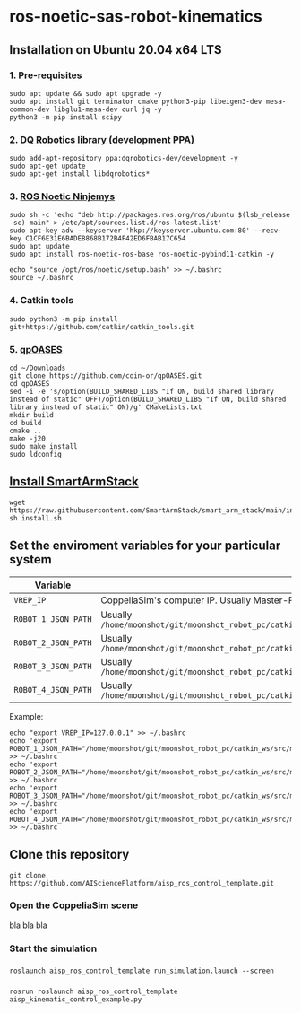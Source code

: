 # ros-noetic-sas-robot-kinematics

## Installation on Ubuntu 20.04 x64 LTS

### 1. Pre-requisites

```shell
sudo apt update && sudo apt upgrade -y
sudo apt install git terminator cmake python3-pip libeigen3-dev mesa-common-dev libglu1-mesa-dev curl jq -y
python3 -m pip install scipy
```

### 2. [DQ Robotics library](https://dqrobotics.github.io/) (development PPA)

```shell
sudo add-apt-repository ppa:dqrobotics-dev/development -y
sudo apt-get update
sudo apt-get install libdqrobotics*
```

### 3. [ROS Noetic Ninjemys](http://wiki.ros.org/noetic/Installation/Ubuntu)

```shell
sudo sh -c 'echo "deb http://packages.ros.org/ros/ubuntu $(lsb_release -sc) main" > /etc/apt/sources.list.d/ros-latest.list'
sudo apt-key adv --keyserver 'hkp://keyserver.ubuntu.com:80' --recv-key C1CF6E31E6BADE8868B172B4F42ED6FBAB17C654
sudo apt update
sudo apt install ros-noetic-ros-base ros-noetic-pybind11-catkin -y
```

```shell
echo "source /opt/ros/noetic/setup.bash" >> ~/.bashrc
source ~/.bashrc
```

### 4. Catkin tools

```shell
sudo python3 -m pip install git+https://github.com/catkin/catkin_tools.git
```

### 5. [qpOASES](https://github.com/coin-or/qpOASES)
```shell
cd ~/Downloads
git clone https://github.com/coin-or/qpOASES.git
cd qpOASES
sed -i -e 's/option(BUILD_SHARED_LIBS "If ON, build shared library instead of static" OFF)/option(BUILD_SHARED_LIBS "If ON, build shared library instead of static" ON)/g' CMakeLists.txt
mkdir build
cd build
cmake ..
make -j20
sudo make install
sudo ldconfig
```


## [Install SmartArmStack](https://github.com/SmartArmStack/smart_arm_stack_researchonly/releases/tag/v22.11.8150150)

```shell
wget https://raw.githubusercontent.com/SmartArmStack/smart_arm_stack/main/install.sh
sh install.sh
```


## Set the enviroment variables for your particular system


|Variable| Meaning |
|---|---|
|`VREP_IP`|CoppeliaSim's computer IP. Usually Master-PC IP.|
|`ROBOT_1_JSON_PATH`|Usually `/home/moonshot/git/moonshot_robot_pc/catkin_ws/src/moonshot_control/robots/aisp_cobotta_robot_1.json`|
|`ROBOT_2_JSON_PATH`|Usually `/home/moonshot/git/moonshot_robot_pc/catkin_ws/src/moonshot_control/robots/aisp_cobotta_robot_2.json`|
|`ROBOT_3_JSON_PATH`|Usually `/home/moonshot/git/moonshot_robot_pc/catkin_ws/src/moonshot_control/robots/aisp_vs050_robot_1.json`|
|`ROBOT_4_JSON_PATH`|Usually `/home/moonshot/git/moonshot_robot_pc/catkin_ws/src/moonshot_control/robots/aisp_vs050_robot_2.json`|

Example:
```shell
echo "export VREP_IP=127.0.0.1" >> ~/.bashrc
echo 'export ROBOT_1_JSON_PATH="/home/moonshot/git/moonshot_robot_pc/catkin_ws/src/moonshot_control/robots/aisp_cobotta_robot_1.json"' >> ~/.bashrc
echo 'export ROBOT_2_JSON_PATH="/home/moonshot/git/moonshot_robot_pc/catkin_ws/src/moonshot_control/robots/aisp_cobotta_robot_2.json"'  >> ~/.bashrc
echo 'export ROBOT_3_JSON_PATH="/home/moonshot/git/moonshot_robot_pc/catkin_ws/src/moonshot_control/robots/aisp_vs050_robot_1.json"' >> ~/.bashrc
echo 'export ROBOT_4_JSON_PATH="/home/moonshot/git/moonshot_robot_pc/catkin_ws/src/moonshot_control/robots/aisp_vs050_robot_2.json"'  >> ~/.bashrc
```

## Clone this repository

```shell
git clone https://github.com/AISciencePlatform/aisp_ros_control_template.git
```

### Open the CoppeliaSim scene

bla bla bla

### Start the simulation

###

```shell
roslaunch aisp_ros_control_template run_simulation.launch --screen
```

###

```shell
rosrun roslaunch aisp_ros_control_template aisp_kinematic_control_example.py
```
